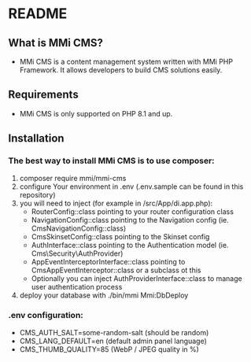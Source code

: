 # README
## What is MMi CMS?

* MMi CMS is a content management system written with MMi PHP Framework. It allows developers to build CMS solutions easily.

## Requirements
* MMi CMS is only supported on PHP 8.1 and up.

## Installation

### The best way to install MMi CMS is to use composer:

1. composer require mmi/mmi-cms
2. configure Your environment in .env (.env.sample can be found in this repository)
3. you will need to inject (for example in /src/App/di.app.php):
    - RouterConfig::class pointing to your router configuration class
    - NavigationConfig::class pointing to the Navigation config (ie. CmsNavigationConfig::class)
    - CmsSkinsetConfig::class pointing to the Skinset config
    - AuthInterface::class pointing to the Authentication model (ie. Cms\Security\AuthProvider)
    - AppEventInterceptorInterface::class pointing to CmsAppEventInterceptor::class or a subclass ot this
    - Optionally you can inject AuthProviderInterface::class to manage user authentication process
4. deploy your database with ./bin/mmi Mmi:DbDeploy

### .env configuration:
* CMS_AUTH_SALT=some-random-salt (should be random)
* CMS_LANG_DEFAULT=en (default admin panel language)
* CMS_THUMB_QUALITY=85 (WebP / JPEG quality in %)
